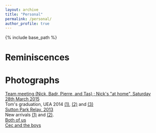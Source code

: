 ```yaml
---
layout: archive
title: "Personal"
permalink: /personal/
author_profile: true
---
```


{% include base_path %}

# Reminiscences

# Photographs

[Team meeting (Nick, Badr, Pierre, and Tas) ; Nick's "at home", Saturday 28th March 2015](https://nicholas-h-bingham.github.io/files/personal/pictures/theteam.jpg)  
Tom's graduation, UEA 2014 [(1)](https://nicholas-h-bingham.github.io/files/personal/pictures/tomgraduation145.jpg), [(2)](https://nicholas-h-bingham.github.io/files/personal/pictures/tomgraduation140.jpg) and [(3)](https://nicholas-h-bingham.github.io/files/personal/pictures/TheNick.jpg)  
[Sutton Park Relay, 2013](https://nicholas-h-bingham.github.io/files/personal/pictures/SuttonPark.jpg)  
New arrivals [(1)](https://nicholas-h-bingham.github.io/files/personal/pictures/OwenBingham.jpg) and [(2)](https://nicholas-h-bingham.github.io/files/personal/pictures/nickandmatthew.jpg).  
[Both of us](https://nicholas-h-bingham.github.io/files/personal/pictures/us.jpg)  
[Cec and the boys](https://nicholas-h-bingham.github.io/files/personal/pictures/cecandboys.jpg)  